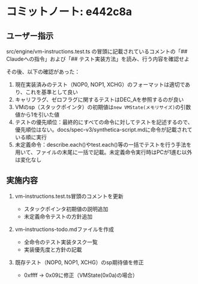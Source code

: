 # コミットノート: e442c8a

## ユーザー指示

src/engine/vm-instructions.test.ts の冒頭に記載されているコメントの「## Claudeへの指令」および「## テスト実装方法」を読み、行う内容を確認せよ

その後、以下の確認があった：

1. 現在実装済みのテスト（NOP0, NOP1, XCHG）のフォーマットは適切であり、これを基準として良い
2. キャリフラグ、ゼロフラグに関するテストはDEC_Aを参照するのが良い
3. VMのsp（スタックポインタ）の初期値は`new VMState(メモリサイズ)`の引数値から1を引いた値
4. テストの優先順位：最終的にすべての命令に対してテストを記述するので、優先順位はない。docs/spec-v3/synthetica-script.mdに命令が記載されている順に実行
5. 未定義命令：describe.each()やtest.each()等の一括でテストを行う手法を用いて、ファイルの末尾に一括で記載。未定義命令実行時はPCが1進む以外は変化なし

## 実施内容

1. vm-instructions.test.ts冒頭のコメントを更新
   - スタックポインタ初期値の説明追加
   - 未定義命令テストの方針追加

2. vm-instructions-todo.mdファイルを作成
   - 全命令のテスト実装タスク一覧
   - 実装優先度と方針の記載

3. 既存テスト（NOP0, NOP1, XCHG）のsp期待値を修正
   - 0xffff → 0x09に修正（VMState(0x0a)の場合）
